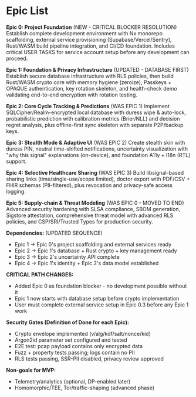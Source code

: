 # Epic List

**Epic 0: Project Foundation** (NEW - CRITICAL BLOCKER RESOLUTION)
Establish complete development environment with Nx monorepo scaffolding, external service provisioning (Supabase/Vercel/Sentry), Rust/WASM build pipeline integration, and CI/CD foundation. Includes critical USER TASKS for service account setup before any development can proceed.

**Epic 1: Foundation & Privacy Infrastructure** (UPDATED - DATABASE FIRST)
Establish secure database infrastructure with RLS policies, then build Rust/WASM crypto core with memory hygiene (zeroize), Passkeys + OPAQUE authentication, key rotation skeleton, and health-check demo validating end-to-end encryption with rotation testing.

**Epic 2: Core Cycle Tracking & Predictions** (WAS EPIC 1)
Implement SQLCipher/Realm-encrypted local database with duress wipe & auto-lock, probabilistic prediction with calibration metrics (Brier/NLL) and decision regret analysis, plus offline-first sync skeleton with separate P2P/backup keys.

**Epic 3: Stealth Mode & Adaptive UI** (WAS EPIC 2)
Create stealth skin with duress PIN, neutral time-shifted notifications, uncertainty visualization with "why this signal" explanations (on-device), and foundation A11y + i18n (RTL) support.

**Epic 4: Selective Healthcare Sharing** (WAS EPIC 3)
Build libsignal-based sharing links (time/single-use/scope limited), doctor export with PDF/CSV + FHIR schemas (PII-filtered), plus revocation and privacy-safe access logging.

**Epic 5: Supply-chain & Threat Modeling** (WAS EPIC 0 - MOVED TO END)
Advanced security hardening with SLSA compliance, SBOM generation, Sigstore attestation, comprehensive threat model with advanced RLS policies, and CSP/SRI/Trusted Types for production security.

**Dependencies:** (UPDATED SEQUENCE)

- Epic 1 → Epic 0's project scaffolding and external services ready
- Epic 2 → Epic 1's database + Rust crypto + key management ready  
- Epic 3 → Epic 2's uncertainty API complete
- Epic 4 → Epic 1's identity + Epic 2's data model established

**CRITICAL PATH CHANGES:**
- Added Epic 0 as foundation blocker - no development possible without it
- Epic 1 now starts with database setup before crypto implementation
- User must complete external service setup in Epic 0.3 before any Epic 1 work

**Security Gates (Definition of Done for each Epic):**

- Crypto envelope implemented (v/alg/kdf/salt/nonce/kid)
- Argon2id parameter set configured and tested
- E2E test: pcap payload contains only encrypted data
- Fuzz + property tests passing; logs contain no PII
- RLS tests passing, SSR-PII disabled, privacy review approved

**Non-goals for MVP:**

- Telemetry/analytics (optional, DP-enabled later)
- Homomorphic/TEE, Tor/traffic-shaping (advanced phase)
